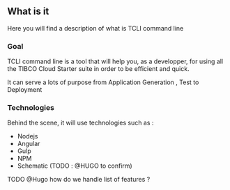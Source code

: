 ## What is it

Here you will find a description of what is TCLI command line

### Goal

TCLI command line is a tool that will help you, as a developper, for using all the TIBCO Cloud Starter suite in order to be efficient and quick.

It can serve a lots of purpose from Application Generation , Test to Deployment

### Technologies

Behind the scene, it will use technologies such as : 
- Nodejs
- Angular
- Gulp
- NPM
- Schematic (TODO : @HUGO to confirm)



TODO @Hugo how do we handle list of features ?


